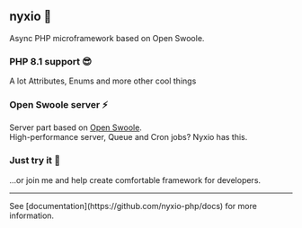 ## nyxio 🚀 
Async PHP microframework based on Open Swoole.

### PHP 8.1 support 😎
A lot Attributes, Enums and more other cool things


### Open Swoole server ⚡️
Server part based on [Open Swoole](https://openswoole.com/docs). 
<br>High-performance server, Queue and Cron jobs? Nyxio has this.


### Just try it 🌈
...or join me and help create comfortable framework for developers.

<hr/>
See [documentation](https://github.com/nyxio-php/docs) for more information.
